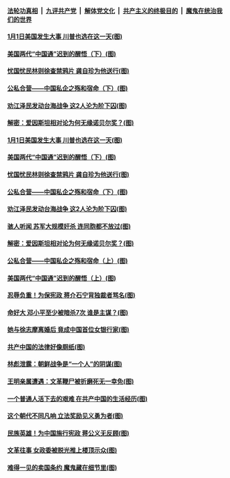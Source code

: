

####  [法轮功真相](../../../../basic/blob/master/README.md?t=01010731) &nbsp;|&nbsp; [九评共产党](../../../../9ping.md/blob/master/README.md?t=01010731) &nbsp;|&nbsp; [解体党文化](../../../../jtdwh.md/blob/master/README.md?t=01010731)  &nbsp;|&nbsp; [共产主义的终极目的](../../../../gczydzjmd.md/blob/master/README.md?t=01010731) &nbsp;|&nbsp; [魔鬼在统治我们的世界](../../../../mgztzwmdsj.md/blob/master/README.md?t=01010731) 

#### [1月1日美国发生大事 川普也选在这一天(图)](../pages/p6/957595.md?t=01010731) 

#### [美国两代“中国通”迟到的醒悟（下）(图)](../pages/p6/957313.md?t=01010731) 

#### [忧国忧民林则徐查禁鸦片 龚自珍为他送行(图)](../pages/p6/956394.md?t=01010731) 

#### [公私合营——中国私企之殇和宿命（下）(图)](../pages/p6/957265.md?t=01010731) 

#### [劝江泽民发动台海战争 这2人沦为阶下囚(图)](../pages/p6/957188.md?t=01010731) 

#### [解密：爱因斯坦相对论为何无缘诺贝尔奖？(图)](../pages/p6/957218.md?t=01010731) 

#### [1月1日美国发生大事 川普也选在这一天(图)](../pages/p6/957595.md?t=01010731) 

#### [美国两代“中国通”迟到的醒悟（下）(图)](../pages/p6/957313.md?t=01010731) 

#### [忧国忧民林则徐查禁鸦片 龚自珍为他送行(图)](../pages/p6/956394.md?t=01010731) 

#### [公私合营——中国私企之殇和宿命（下）(图)](../pages/p6/957265.md?t=01010731) 

#### [劝江泽民发动台海战争 这2人沦为阶下囚(图)](../pages/p6/957188.md?t=01010731) 

#### [骇人听闻 苏军大规模奸杀 连同胞都不放过(图)](../pages/p6/957181.md?t=01010731) 

#### [解密：爱因斯坦相对论为何无缘诺贝尔奖？(图)](../pages/p6/957218.md?t=01010731) 

#### [公私合营——中国私企之殇和宿命（上）(图)](../pages/p6/957261.md?t=01010731) 

#### [美国两代“中国通”迟到的醒悟（上）(图)](../pages/p6/957312.md?t=01010731) 

#### [忍辱负重！为保宪政 蒋介石宁背独裁者骂名(图)](../pages/p6/956344.md?t=01010731) 

#### [命好大 邓小平至少被暗杀7次 谁是主谋？(图)](../pages/p6/957200.md?t=01010731) 

#### [她与徐志摩离婚后 竟成中国首位女银行家(图)](../pages/p6/955602.md?t=01010731) 

#### [共产中国的法律好像厕纸(图)](../pages/p6/957184.md?t=01010731) 

#### [林彪泄露：朝鲜战争是“一个人”的阴谋(图)](../pages/p6/956350.md?t=01010731) 

#### [王明亲属遭遇：文革鞭尸被折磨死无一幸免(图)](../pages/p6/956922.md?t=01010731) 

#### [一个普通人活下去的艰难 在共产中国的生活经历(图)](../pages/p6/957161.md?t=01010731) 

#### [这个朝代不同凡响 立法奖励见义勇为者(图)](../pages/p6/954488.md?t=01010731) 

#### [民族英雄！为中国施行宪政 蒋公义无反顾(图)](../pages/p6/956345.md?t=01010731) 

#### [文革往事 女政委被脱光推上楼顶示众(图)](../pages/p6/956817.md?t=01010731) 

#### [难得一见的卖国条约 魔鬼藏在细节里(图)](../pages/p6/956818.md?t=01010731) 

